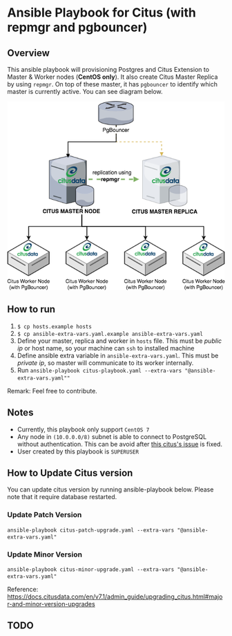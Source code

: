 # Ansible Playbook for Citus (with repmgr and pgbouncer)

## Overview
This ansible playbook will provisioning Postgres and Citus Extension to Master & Worker nodes (**CentOS only**). It also create Citus Master Replica by using `repmgr`. On top of these master, it has `pgbouncer` to identify which master is currently active. You can see diagram below.

![Citus with repmgr and PgBouncer Diagram](./docs/diagram.png)

## How to run
1. `$ cp hosts.example hosts`
2. `$ cp ansible-extra-vars.yaml.example ansible-extra-vars.yaml`
3. Define your master, replica and worker  in `hosts` file. This must be *public ip* or host name, so your machine can `ssh` to installed machine
4. Define ansible extra variable in `ansible-extra-vars.yaml`. This must be *private ip*, so master will communicate to its worker internally.
5. Run `ansible-playbook citus-playbook.yaml --extra-vars "@ansible-extra-vars.yaml""`

Remark: Feel free to contribute.

## Notes
- Currently, this playbook only support `CentOS 7`
- Any node in `(10.0.0.0/8)` subnet is able to connect to PostgreSQL without authentication. This can be avoid after [this citus's issue](https://github.com/citusdata/citus/issues/1822) is fixed.
- User created by this playbook is `SUPERUSER`
 
## How to Update Citus version

You can update citus version by running ansible-playbook below. Please note that it require database restarted.

### Update Patch Version
```
ansible-playbook citus-patch-upgrade.yaml --extra-vars "@ansible-extra-vars.yaml"
```

### Update Minor Version
```
ansible-playbook citus-minor-upgrade.yaml --extra-vars "@ansible-extra-vars.yaml"
```

Reference: https://docs.citusdata.com/en/v7.1/admin_guide/upgrading_citus.html#major-and-minor-version-upgrades


## TODO
